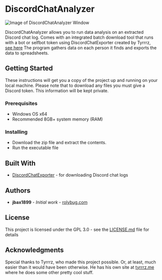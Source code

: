 # DiscordChatAnalyzer

![Image of DiscordChatAnalyzer Window](https://i.imgur.com/98RmFq8.png)

DiscordChatAnalyzer allows you to run data analysis on an extracted Discord chat log. Comes with an integrated batch download tool that runs with a bot or selfbot token using DiscordChatExporter created by Tyrrrz, [see here](https://github.com/Tyrrrz/DiscordChatExporter/blob/master/Readme.md)
The program gathers data on each person it finds and exports the data to spreadsheets.

## Getting Started

These instructions will get you a copy of the project up and running on your local machine. Please note that to download any files you must give a Discord token. This information will be kept private.

### Prerequisites

* Windows OS x64
* Recommended 8GB+ system memory (RAM)

### Installing

* Download the zip file and extract the contents.
* Run the executable file

## Built With

* [DiscordChatExporter](https://github.com/Tyrrrz/DiscordChatExporter/blob/master/Readme.md) - for downloading Discord chat logs

## Authors

* **jbax1899** - *Initial work* - [rolybug.com](https://rolybug.com)

## License

This project is licensed under the GPL 3.0 - see the [LICENSE.md](LICENSE.md) file for details

## Acknowledgments

Special thanks to Tyrrrz, who made this project possible. Or, at least, much easier than it would have been otherwise. He has his own site at [tyrrrz.me](https://tyrrrz.me) where he does some other pretty cool stuff.
